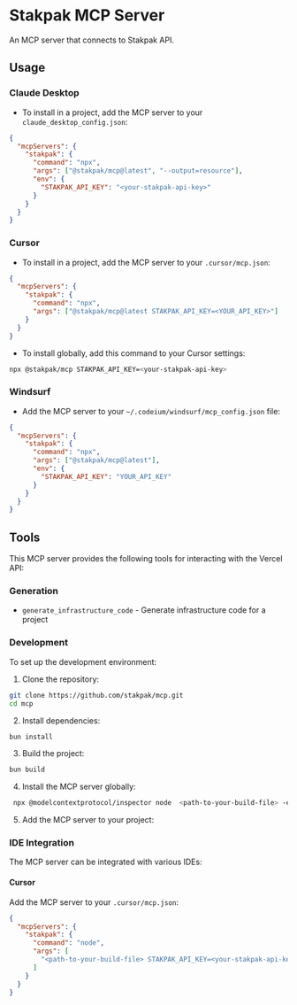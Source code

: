 # Stakpak MCP Server

An MCP server that connects to Stakpak API.

## Usage

### Claude Desktop

- To install in a project, add the MCP server to your `claude_desktop_config.json`:

```json
{
  "mcpServers": {
    "stakpak": {
      "command": "npx",
      "args": ["@stakpak/mcp@latest", "--output=resource"],
      "env": {
        "STAKPAK_API_KEY": "<your-stakpak-api-key>"
      }
    }
  }
}
```

### Cursor

- To install in a project, add the MCP server to your `.cursor/mcp.json`:

```json
{
  "mcpServers": {
    "stakpak": {
      "command": "npx",
      "args": ["@stakpak/mcp@latest STAKPAK_API_KEY=<YOUR_API_KEY>"]
    }
  }
}
```

- To install globally, add this command to your Cursor settings:

```bash
npx @stakpak/mcp STAKPAK_API_KEY=<your-stakpak-api-key>
```

### Windsurf

- Add the MCP server to your `~/.codeium/windsurf/mcp_config.json` file:

```json
{
  "mcpServers": {
    "stakpak": {
      "command": "npx",
      "args": ["@stakpak/mcp@latest"],
      "env": {
        "STAKPAK_API_KEY": "YOUR_API_KEY"
      }
    }
  }
}
```

## Tools

This MCP server provides the following tools for interacting with the Vercel API:

### Generation

- `generate_infrastructure_code` - Generate infrastructure code for a project

### Development

To set up the development environment:

1. Clone the repository:

```bash
git clone https://github.com/stakpak/mcp.git
cd mcp
```

2. Install dependencies:

```bash
bun install
```

3. Build the project:

```bash
bun build
```

4. Install the MCP server globally:

```bash
 npx @modelcontextprotocol/inspector node  <path-to-your-build-file> -e STAKPAK_API_KEY=<your-stakpak-api-key>
```

5. Add the MCP server to your project:

### IDE Integration

The MCP server can be integrated with various IDEs:

#### Cursor

Add the MCP server to your `.cursor/mcp.json`:

```json
{
  "mcpServers": {
    "stakpak": {
      "command": "node",
      "args": [
        "<path-to-your-build-file> STAKPAK_API_KEY=<your-stakpak-api-key>"
      ]
    }
  }
}
```
